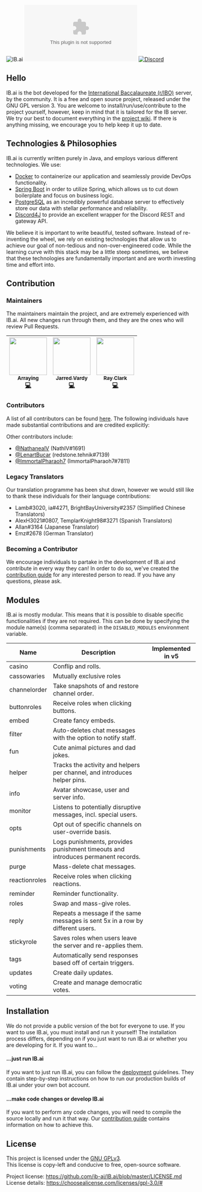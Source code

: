 ![IB.ai](https://i.imgur.com/7FKDYQt.png)
[![Repo License](https://img.shields.io/github/license/ib-ai/IB.ai?style=flat-square&label=License)](https://github.com/ib-ai/IB.ai/blob/master/LICENSE.md)
[![Discord](https://img.shields.io/discord/230296179991248896?color=7289DA&label=Discord&style=flat-square)](https://discord.gg/IBO)

## Hello

IB.ai is the bot developed for the [International Baccalaureate (r/IBO)](https://discord.gg/ibo) server, by the community.
It is a free and open source project, released under the GNU GPL version 3.
You are welcome to install/run/use/contribute to the project yourself, however, keep in mind that it is tailored for the IB server.
We try our best to document everything in the [project wiki](https://github.com/ib-ai/IB.ai/wiki).
If there is anything missing, we encourage you to help keep it up to date.

## Technologies & Philosophies

IB.ai is currently written purely in Java, and employs various different technologies. We use:
- [Docker](https://www.docker.com/) to containerize our application and seamlessly provide DevOps functionality.
- [Spring Boot](https://spring.io/projects/spring-boot) in order to utilize Spring, which allows us to cut down boilerplate and focus on business logic.
- [PostgreSQL](https://www.postgresql.org/) as an incredibly powerful database server to effectively store our data with stellar performance and reliability.
- [Discord4J](https://github.com/Discord4J/Discord4J) to provide an excellent wrapper for the Discord REST and gateway API.

We believe it is important to write beautiful, tested software. 
Instead of re-inventing the wheel, we rely on existing technologies that allow us to achieve our goal of non-tedious and non-over-engineered code.
While the learning curve with this stack may be a little steep sometimes, we believe that these technologies are fundamentally important and are worth investing time and effort into.

## Contribution

### Maintainers

The maintainers maintain the project, and are extremely experienced with IB.ai.
All new changes run through them, and they are the ones who will review Pull Requests.

<!-- ALL-MAINTAINERS-LIST -->
| [<img src="https://avatars1.githubusercontent.com/u/16021050?s=460&v=4" width="100px;"/><br /><sub><b>Arraying</b></sub>](https://arraying.de/ "Arraying#7363")<br />[💻](https://github.com/ib-ai/IB.ai/commits?author=Arraying "Code") | [<img src="https://avatars3.githubusercontent.com/u/31592255?s=460&v=4" width="100px;"/><br /><sub><b>Jarred Vardy</b></sub>](https://vardy.dev/ "pants#0422")<br />[💻](https://github.com/ib-ai/IB.ai/commits?author=vardy "Code") | [<img src="https://cdn.discordapp.com/avatars/194811522793340929/882de32ae697c8ac7f6f51e666684338.png?size=1024" width="100px;"/><br /><sub><b>Ray Clark</b></sub>](https://github.com/raynichc "kallak#4644")<br />[💻](https://github.com/ib-ai/IB.ai/commits?author=raynichc "Code") |
| :---: | :---: | :---: |
<!-- END ALL-MAINTAINERS-LIST -->

### Contributors

A list of all contributors can be found [here](https://github.com/ib-ai/IB.ai/graphs/contributors).
The following individuals have made substantial contributions and are credited explicitly:

Other contributors include:
 - [@NathanealV](https://github.com/NathanealV) (NathIV#1691)
 - [@LenartBucar](https://github.com/LenartBucar/) (redstone.tehnik#7139)
 - [@ImmortalPharaoh7](https://github.com/ImmortalPharaoh7/) (ImmortalPharaoh7#7811)

### Legacy Translators

Our translation programme has been shut down, however we would still like to thank these individuals for their language contributions:
- Lamb#3020, ia#4271, BrightBayUniversity#2357 (Simplified Chinese Translators)
- AlexH3021#0807, TemplarKnight98#3271 (Spanish Translators)
- Allan#3164 (Japanese Translator)
- Emz#2678 (German Translator)

### Becoming a Contributor

We encourage individuals to partake in the development of IB.ai and contribute in every way they can!
In order to do so, we've created the [contribution guide](https://github.com/ib-ai/IB.ai/blob/master/CONTRIBUTING.md) for any interested person to read.
If you have any questions, please ask.

## Modules

IB.ai is mostly modular.
This means that it is possible to disable specific functionalities if they are not required.
This can be done by specifying the module name(s) (comma separated) in the `DISABLED_MODULES` environment variable.

| Name | Description | Implemented in v5 |
| --- | --- | --- |
| casino | Conflip and rolls. |
| cassowaries | Mutually exclusive roles |
| channelorder | Take snapshots of and restore channel order. |
| buttonroles | Receive roles when clicking buttons. |
| embed | Create fancy embeds. |
| filter | Auto-deletes chat messages with the option to notify staff. |
| fun | Cute animal pictures and dad jokes. | 
| helper | Tracks the activity and helpers per channel, and introduces helper pins. |
| info | Avatar showcase, user and server info. |
| monitor | Listens to potentially disruptive messages, incl. special users. |
| opts | Opt out of specific channels on user-override basis. |
| punishments | Logs punishments, provides punishment timeouts and introduces permanent records. |
| purge | Mass-delete chat messages. |
| reactionroles | Receive roles when clicking reactions. | 
| reminder | Reminder functionality. |
| roles | Swap and mass-give roles. |
| reply | Repeats a message if the same messages is sent 5x in a row by different users. |
| stickyrole | Saves roles when users leave the server and re-applies them. |
| tags | Automatically send responses based off of certain triggers. |
| updates | Create daily updates.
| voting | Create and manage democratic votes. |

## Installation

We do not provide a public version of the bot for everyone to use.
If you want to use IB.ai, you must install and run it yourself!
The installation process differs, depending on if you just want to run IB.ai or whether you are developing for it.
If you want to...

#### ...just run IB.ai

If you want to just run IB.ai, you can follow the [deployment](https://github.com/ib-ai/IB.ai/blob/master/DEPLOYMENT.md) guidelines.
They contain step-by-step instructions on how to run our production builds of IB.ai under your own bot account.

#### ...make code changes or develop IB.ai

If you want to perform any code changes, you will need to compile the source locally and run it that way.
Our [contribution guide](https://github.com/ib-ai/IB.ai/blob/master/CONTRIBUTING.md) contains information on how to achieve this.

## License

This project is licensed under the [GNU GPLv3](https://www.gnu.org/licenses/gpl.html).    
This license is copy-left and conducive to free, open-source software.

Project license: https://github.com/ib-ai/IB.ai/blob/master/LICENSE.md    
License details: https://choosealicense.com/licenses/gpl-3.0/#
